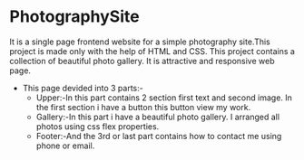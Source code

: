 # PhotographySite

It is a single page frontend website for a simple photography site.This project is made only with the help of HTML and CSS. 
This project contains a collection of beautiful photo gallery. It is attractive and responsive web page.

* This page devided into 3 parts:-
  * Upper:-In this part contains 2 section first text and second image. In the first section i have a button this button view my work.
  * Gallery:-In this part i have a beautiful photo gallery. I arranged all photos using css flex properties.
  * Footer:-And the 3rd or last part contains how to contact me using phone or email.
